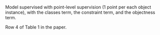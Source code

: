 Model supervised with point-level supervision (1 point per each object instance), with the classes term, the constraint term, and the objectness term.

Row 4 of Table 1 in the paper.
